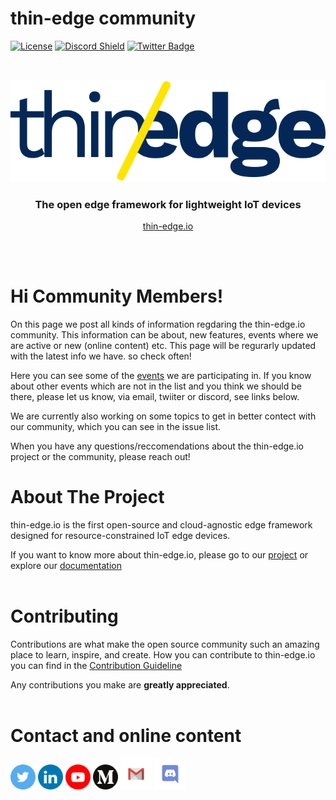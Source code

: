 # thin-edge community
 [![License](https://img.shields.io/badge/License-Apache%202.0-blue.svg)](LICENSE.txt)
[![Discord Shield](https://discord.com/api/guilds/832211156520796171/widget.png?style=shield)](https://discord.gg/SvqWp6nrsK)
[![Twitter Badge](https://img.shields.io/twitter/follow/thin_edge_io?style=social)](https://twitter.com/thin_edge_io)


<!-- PROJECT LOGO -->
<br />
<p align="center">
  <a href="https://thin-edge.io">
    <img src="images/thin-edge-logo.png" alt="Logo">
  </a>

  <h3 align="center">The open edge framework for lightweight IoT devices</h3>
  <p align="center"><a href="https://thin-edge.io">thin-edge.io</a></p>
  <br />
  <br />
</p>


# Hi Community Members!

On this page we post all kinds of information regdaring the thin-edge.io community. This information can be about, new features, events where we are active or new (online content) etc.
This page  will be regurarly updated with the latest info we have. so check often!

Here you can see some of the [events](/src/calendar.md) we are participating in. If you know about other events which are not in the list and you think we should be there, please let us know, via email, twiiter or discord, see links below.

We are currently also working on some topics to get in better contect with our community, which you can see in the issue list.

When you have any questions/reccomendations about the thin-edge.io project or the community, please reach out!

# About The Project

thin-edge.io is the first open-source and cloud-agnostic edge framework designed for resource-constrained IoT edge devices.

If you want to know more about thin-edge.io, please go to our [project](https://github.com/thin-edge/thin-edge.io) or explore our [documentation](https://thin-edge.github.io/thin-edge.io/html/) 
<br/>
<br/>

<!-- CONTRIBUTING -->
# Contributing

Contributions are what make the open source community such an amazing place to learn, inspire, and create.
How you can contribute to thin-edge.io you can find in the [Contribution Guideline](CONTRIBUTING.md)

Any contributions you make are **greatly appreciated**.
<br/>
<br/>

<!-- CONTACT -->
# Contact and online content


<a href="https://twitter.com/thin_edge_io"><img alt="Twitter" width="40px" src="images/Twitter.png"></img></a> <a href="https://www.linkedin.com/company/thin-edge"><img alt="Linkedin" width="40px" src="images/LinkedIN.png"></img></a> <a href="https://www.youtube.com/channel/UC9u2hxmXY-cTqM1-aaDBY-w"><img alt="YouTube" width="40px" src="images/Youtube.png"></img></a> <a href="https://https://medium.com/thin-edge-io"><img alt="Medium" width="40px" src="images/Medium.png"></img></a> 
<a href="mailto:info@thin-edge.io"><img alt="Email" width="50px" src="images/Gmail.png"></img></a> <a href="https://discord.com/invite/SvqWp6nrsK"><img alt="Discord" width="50px" src="images/Discord.png"></img></a>
